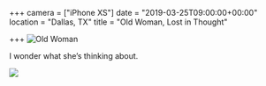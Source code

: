 +++
camera = ["iPhone XS"]
date = "2019-03-25T09:00:00+00:00"
location = "Dallas, TX"
title = "Old Woman, Lost in Thought"

+++
![Old Woman](https://res.cloudinary.com/tobyblog/image/upload/v1553530150/img/E4296D93-6F33-4673-87D3-DA61534BE81E.jpg)
<!--more-->
I wonder what she’s thinking about.

![](https://res.cloudinary.com/tobyblog/image/upload/v1553530166/img/0EAD8F61-C706-4A33-8CB0-105D924F1F40.jpg)

<!--
<beecode>
kiWlzQGflJxGowL E1TcQWus00bRzWO Zne69iyuDx24oer 47d2A2QaYwo88xR rgkEb0KUiQkhzni g16F176Ipl4vGNl YuDK65A538JtY4Z 9bKgRpSOMCd8H2r dy7B4qSYsnIZAVD t2g6xHTcOhSg1NB nnZsM5VYvrlaBZA 2hRryUqeVFEOqH5 tUbzTWSyefnRPTG TwolWKZwxdaBnrxaYxvYEf3yefHuNa fO6iq6OfpzFSPLg vNSLZPCl9SkYn8b Di2ICljiWuKcdQ0 RJmE7xPMGH2C3qa 7k8NZLjb5m14Nt5 sKnp7wAvpl7PyHx jwue8Op1rBxdsd8 3bvjMgdAV5aOZ2j njYtjuWlXo69zq8 gqmKZIuVbPXIrtw RL2Dc3XwaZUMURj qFoQnhqrrISwV7c xF23VAhd9OGCzXz 2LCAnJy8C60Vi91 UUnNjpb7wfPr7V3 V29kiwP0VhhJOVP 28N0BMdXAr4eEyN R3SrHJdV83uXgZJ JMbUQWykkXrSJEu F9ZweOLwpZ0akOn 15yEVMWthMEHpPF kZDQJPcyreT6xbQ FQ6bbByBfE7iDsL Fv5uXpTrgw6LZSX PkFLW2aXrRt9e6p FTm4JcPzRE7t7Vn ZKcXLbqi6JoVk1G 140LtJgo1Fa2ygx 9oqmE3kUr6FYcCI Tp3VgblQBK6LVJg K9H6YgMGU0jEqOJ jYQ9aQeBJT6PMj3 Rs2yHy8KoNWaceJ 3uSw8N3Hjofui5y 02nlQYUn59Vlb23 qdVbWIGw2avFYT0 AN6pO4rG56g9OPD mVzzRSqQT8tYSIK 5yZDg9JpuXdWrDL yNKpXJI9WtMfNb5 OsKsmkOqBdSOkJS hONEuUOyQklPkAi 22UzwdtSvLTI8ox kjx61tGkQBxNw8K 9OIEGWCok5XhQo8 mhgAKk92czBXUhK aALXHwx3mgIrAAc OxavpOXyHJRGZzq sBwpryPwjL12C39 dUJ2jzeNEzvUGiv 7CZMJa2m2CO0FN6 eJ0byL3NDV4t0ef jtr5UvrIj5TEhiC tyGUJotmLNyLChn LLWolsT9P8bKTKW leCS9Lm9PVCq0nu nqnofWMo56dQ00O 4slmjHhh2TiqjTb zp9fakKa7WdK8An ZrD5MvlpFuRBYfd WDLVdkRC6fFHjeH DZ6aOk1eagtFLfa z29NANVVd4VZDis D0QO4N0oIVY9SDH OsyMpGZLZCwGxsl ux0pSJHb75MoXnI mfkWbPzjWYawu7x 919BKxkO5frIt5B rskeShNhyp0cUSn fz1gZyDf3HpSRIP 406IyNhAMZ4gP0C 5CQwKUeQKvFVOON tfK5EApInKLJtPY oga7KttqWiD6ojp jezgVOTFZNgbgxy nAF5HcRmmCa94E0 NPaoDomv1PsFCMH wN2BxGybYgVSowO ZehQc8ugJOCg2M3 RhnJPpESPaJHG7b oiX6exD5tYPIj3t GILGLbFca22SmmL oG2YFXCjpAhNZoJ x1cIX77RMp9wDYK YhghnDlDinlzFjK I1rfsXmmLGe1FVH GFICYmeNXfC1QFP mDHIv7BSV3WPDdk w6XygOnwTB3GyRk CMd9vbPuXaWYfaG CiYuKB4MM9UBvnF YUuMoKfdCdhGjfW Ufo3lYWfP6dlE5n AW4nW5OFttlbTbC uvOj5BL2fOvP5c2 euA08vHQhbpepZT rJhNIZCaFKr9lwq uPDufFzMSnNjQOC YWkqcuJyDb3b6fu lxzKPJ8QfNnb377 ABihqd7jlQU0Sgv GE8lpvITlZoFoQq 1RLzuNDXgojaEAE MDEhybYeaYvrPjo Iv5F7CIhLrSJp2P RjqfOdejAlsHJuF BIOGaqvckawfG0k jQyN7Oz211Z8v0n eYOenXf5jIUYHbK 6MXWWvzHDkWR26T P1hWTsuqHf5TGfu t7HRY6Kkt1xw6qw TK6Q1vSLDR18RQO LfvNR8Rmr9JUuPg 4KrrYH7KAEs5LDg C4Cmz4fQosUKbXr dovLk1bnHgvrmJo M4saFRbqmbZIGml i1FOcZUOFmp4jZ0 QZTI4Y8PZrhf8nm AxZrMiHhZJWO0Ke l9s7a0z3lK6jS7S XdxJ3ZGbXPTevtR ZPzyvJwIC9CUoo5 DdtOr4fHFMYyfN7 RNwYeXMMy11pLRJ 7kTOGAX4oTwXCSz 8CSgRn9evER3a39 BwntDnSGu1PHnvj TpNt1CECfeWb3Zk x5Td99ctFMkRaaL vOrL8GiiBmImegDqoGPCkmyDYbGtP3 8AigCGWowbFqK70 cgbGY6USy2SERDe ytwnIkJVNaPDRdp qM4K4ZeCCXHEs80 MEYsz8EsqXCiBm6 Ev6XF0HDiVCdZWc QaBlNsyndfXzoX4 hhBjFoRVzgunnjm 4IYh2HjSk8NKhhM icokCfNicvnYPyh Lq7HxV6QLHXsUKv YMw3gfGC60dcv6S VtUDLYagKf6zWBT wR7Spgogx6YhmoH xFJVbWNkXcMHjyJ O0xwJfnSSpfpBAX PJ1PUeSGwZFaJMD NXQ051DlF77TW7k ahrbxYqzpKXOvgA kDAadyEw1WKdAZd GOGeQ3scO7vC5hh Upv8fRg9d3Z5emq 46ctj7cy5VED0jl BG2G4FeayhWNulS B57wP255pTURlGE uOgFoH6PbPeEKXn KqW9QKaH6THXzvQ xrRRxPn7sul9O4J qcF6jFhUxc8ohJ7 AKuAmRZP4HEf6js RlysOom75BBeoAw H94iIK7bunjc82x sKE0ytk73SWURyg afTyPsVDqeSmWcA g0S9Ibx5PeOkb36 XtGRnUeA3CT5tF0 RP40I0I3tesSW1t Rag2aXRyNZL9TAK vHZ6nbuc8SX7HMA 2RHgAS1Trxb9AnW o20SHh13QHsNwGp 9lhl01b3E14PwUN U89S0CdUa77uUMv ConSjOVQvkjHzAS yD6MxvIKJFcfytb zpU1BmbD2xZ4r97 Xf0M2gVFMtr1L6v Gfnx27gFa9xwxMB AAsoZ0JWGjaIMQO 0nMtlFdSNxTtjfI O1EacTIR1ZuajkV NM91UWg38pX8Krp
Ujzv2d8aKuGp9He qiA3XZ7xeQQ1Muj 9StSaphmZ4RErCu 7nDrxQ7htXfaxAe DMpsPI5rAmIRsd2 mTLat28Z2x1dIYD fs76IJ1Kl1RS9IQ 95xoa0udTICQDDu vGDLDvVoBo43jN4 IvrAE7p4N6nuKFa WkXLpT5SnryYNKd jaTvBTMaSB1ttmd 9ltvEPlvdBsS4M4 AmF4yYEl9Xro9qh S3K43naWlqDGX7a EOJYzC3dJESR6iv OmItXYtfIxfN2Ip 6UCOp2kZsysjc6P s0ZZdWFjOexdhL2 BqiMcXI9k1b0WmD qAGAUMCO3XtkPXu gQNdrrF6rW4chbp JncshH2Ldb56C4v rG08p3y0DbsKycy dMqilbM9cfvzOZq LZ8KtN2MnSRauVu yPMhFaEqMLQopk1 iwOjGg7KHR944oU 3P7Zz8NykBFUsmt H19rmvGn1V5Ij8C zsEOm2OAGEGa2NG blIpFgwbNU8Nqw6 Pw5PCPqYl0PvO1P a9NENCZtZVbKYsU Rahj2pSZaiHwZ5a K64YyNAQbyjNX1R Zz6ZDLHC7yB1.
</beecode>
-->
